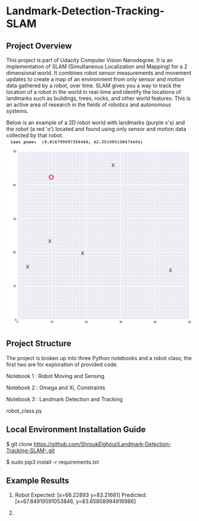 # Landmark-Detection-Tracking-SLAM
## Project Overview
This project is part of Udacity Computer Vision Nanodegree. It is an implementation of SLAM (Simultaneous Localization and Mapping) for a 2 dimensional world.
It combines robot sensor measurements and movement updates to create a map of an environment from only sensor and motion data gathered by a robot, over time. SLAM gives you a way to track the location of a robot in the world in real-time and identify the locations of landmarks such as buildings, trees, rocks, and other world features. This is an active area of research in the fields of robotics and autonomous systems.

Below is an example of a 2D robot world with landmarks (purple x's) and the robot (a red 'o') located and found using only sensor and motion data collected by that robot.
![](images/robot_world.png)

## Project Structure

The project is broken up into three Python notebooks and a robot class; the first two are for exploration of provided code.

Notebook 1 : Robot Moving and Sensing

Notebook 2 : Omega and Xi, Constraints

Notebook 3 : Landmark Detection and Tracking

robot_class.py

## Local Environment Installation Guide

$ git clone https://github.com/ShroukElghoul/Landmark-Detection-Tracking-SLAM-.git

$ sudo pip3 install -r requirements.txt

## Example Results
1) Robot
Expected: [x=66.22893 y=83.21661]
Predicted: [x=67.84919591053846, y=83.65808994916986]

2)

